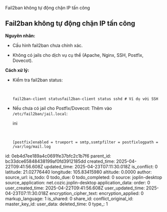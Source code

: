Fail2ban không tự động chặn IP tấn công

## **Fail2ban không tự động chặn IP tấn công**

**Nguyên nhân:**

- Cấu hình fail2ban chưa chính xác.
    
- Không có jails cho dịch vụ cụ thể (Apache, Nginx, SSH, Postfix, Dovecot).
    

**Cách xử lý:**

- Kiểm tra fail2ban status:
    
    &nbsp;
    
    `fail2ban-client statusfail2ban-client status sshd # Ví dụ với SSH`
    
- Nếu chưa có jail cho Postfix/Dovecot: Thêm vào `/etc/fail2ban/jail.local`:
    
    ini
    
    &nbsp;
    
    `[postfix]enabled = trueport = smtp,ssmtpfilter = postfixlogpath = /var/log/mail.log`

id: 0eb4d7ee189a4c0691fe37bfc2c1b7f6
parent_id: bc33dce65848438199af0fd3912185dd
created_time: 2025-04-22T09:41:56.608Z
updated_time: 2025-04-23T07:11:30.018Z
is_conflict: 0
latitude: 21.02776440
longitude: 105.83415980
altitude: 0.0000
author: 
source_url: 
is_todo: 0
todo_due: 0
todo_completed: 0
source: joplin-desktop
source_application: net.cozic.joplin-desktop
application_data: 
order: 0
user_created_time: 2025-04-22T09:41:56.608Z
user_updated_time: 2025-04-23T07:11:30.018Z
encryption_cipher_text: 
encryption_applied: 0
markup_language: 1
is_shared: 0
share_id: 
conflict_original_id: 
master_key_id: 
user_data: 
deleted_time: 0
type_: 1